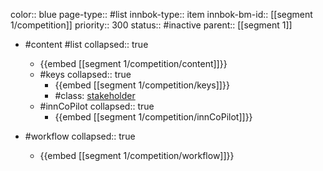 color:: blue
page-type:: #list
innbok-type:: item
innbok-bm-id:: [[segment 1/competition]]
priority:: 300
status:: #inactive
parent:: [[segment 1]]

- #content #list
  collapsed:: true
	- {{embed [[segment 1/competition/content]]}}
  - #keys
    collapsed:: true
	  - {{embed [[segment 1/competition/keys]]}}
	  - #class: [stakeholder](https://go.innbok.com/#/page/innBoK%2Fclass%2Fstakeholder)
  - #innCoPilot
    collapsed:: true
	  - {{embed [[segment 1/competition/innCoPilot]]}}

- #workflow
  collapsed:: true
	- {{embed [[segment 1/competition/workflow]]}}

